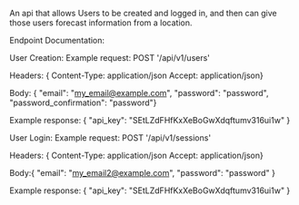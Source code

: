 An api that allows Users to be created and logged in, and then can give those users forecast information from a location.


Endpoint Documentation:

User Creation:
Example request:
 POST '/api/v1/users'
 
 Headers: {
 Content-Type: application/json
 Accept: application/json}
 
 Body: {
  "email": "my_email@example.com",
  "password": "password",
  "password_confirmation": "password"}
  
Example response:
  {
    "api_key": "SEtLZdFHfKxXeBoGwXdqftumv316ui1w"
  }
  
User Login:
Example request:
  POST '/api/v1/sessions'
  
 Headers: {
 Content-Type: application/json
 Accept: application/json}
 
 Body:{
  "email": "my_email2@example.com",
  "password": "password"
 }
 
 Example response:
  {
    "api_key": "SEtLZdFHfKxXeBoGwXdqftumv316ui1w"
  }
 
